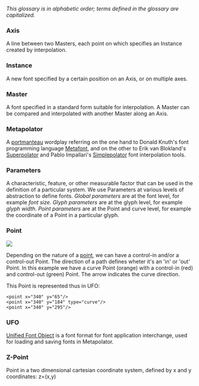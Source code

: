 _This glossary is in alphabetic order; terms defined in the glossary are capitalized._

### Axis

A line between two Masters, each point on which specifies an Instance created by interpolation.

### Instance

A new font specified by a certain position on an Axis, or on multiple axes.

### Master

A font specified in a standard form suitable for interpolation. A Master can be compared and interpolated with another Master along an Axis.

### Metapolator

A [portmanteau](http://en.wikipedia.org/wiki/Portmanteau) wordplay referring on the one hand to Donald Knuth's font programming language [Metafont](http://en.wikipedia.org/wiki/Metafont), and on the other to Erik van Blokland's [Superpolator](http://superpolator.com/) and Pablo Impallari's [Simplepolator](http://www.impallari.com/projects/overview/simplepolator) font interpolation tools.

### Parameters

A characteristic, feature, or other measurable factor that can be used in the definition of a particular system. We use Parameters at various levels of abstraction to define fonts. _Global parameters_ are at the font level, for example _font size_. _Glyph parameters_ are at the glyph level, for example _glyph width_. _Point parameters_ are at the Point and curve level, for example the coordinate of a Point in a particular glyph.

### Point

![](https://raw.github.com/metapolator/metapolator/gh-pages/images/wiki/curve.png)

Depending on the nature of a [point](http://unifiedfontobject.org/versions/ufo1/glif.html), we can have a control-in and/or a control-out Point. The direction of a path defines wheter it's an 'in' or 'out' Point. In this example we have a curve Point (orange) with a control-in (red) and control-out (green) Point. The arrow indicates the curve direction.

This Point is represented thus in UFO:

```
<point x="340" y="65"/>
<point x="340" y="184" type="curve"/>
<point x="340" y="295"/>
```

### UFO

[Unified Font Object](http://unifiedfontobject.org/) is a font format for font application interchange, used for loading and saving fonts in Metapolator.

### Z-Point
Point in a two dimensional cartesian coordinate system, defined by x and y coordinates:
z=(x,y)